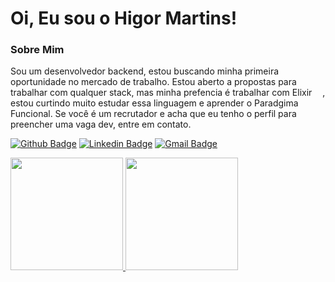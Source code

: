 # Oi, Eu sou o Higor Martins! 

### Sobre Mim
Sou um desenvolvedor backend, estou buscando minha primeira oportunidade no mercado de trabalho. Estou aberto a propostas para trabalhar com qualquer stack, mas minha prefencia é trabalhar com Elixir <img height="13em" src="https://github.githubassets.com/images/icons/emoji/unicode/1f49c.png"/>, estou curtindo muito estudar essa linguagem e aprender o Paradgima Funcional. Se você é um recrutador e acha que eu tenho o perfil para preencher uma vaga dev, entre em contato.

[![Github Badge](https://img.shields.io/badge/-Github-000?style=flat-square&logo=Github&logoColor=white&link=https://github.com/HiiMartins)](https://github.com/HiiMartins)
[![Linkedin Badge](https://img.shields.io/badge/-LinkedIn-blue?style=flat-square&logo=Linkedin&logoColor=white&link=https://www.linkedin.com/in/higor-martins-a3435916b/)](https://www.linkedin.com/in/higor-martins-a3435916b/)
[![Gmail Badge](https://img.shields.io/badge/Gmail-D14836?style=flat-square&logo=gmail&mailto=higor.dsm10@gmail.com&logoColor=white)](https://www.youtube.com/user/TreinaWeb)
 
  <a href="https://github.com/HiiMartins">
  <img height="180em" src="https://github-readme-stats.vercel.app/api?username=HiiMartins&show_icons=true&theme=tokyonight&commits=true&count_private=true"/>
  <img height="180em" src="https://github-readme-stats.vercel.app/api/top-langs/?username=HiiMartins&layout=compact&langs_count=7&theme=tokyonight"/>





